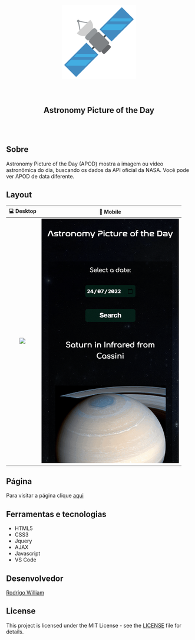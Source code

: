 <h1 align="center">
	<img alt="Logo" src="./assets/img/sat.png" width="200px" />

</h1>
<br>

<h2 align="center">
  Astronomy Picture of the Day
</h2>
<br>
<br>


## Sobre 

Astronomy Picture of the Day (APOD) mostra a imagem ou vídeo astronômica do dia, buscando os dados da API oficial da NASA. Você pode ver APOD de data diferente.

## Layout

💻 Desktop  | 📱 Mobile
:---:|:---:
![](./public//Desktop.gif)  |  ![](./public//Mobile.gif)

## Página

Para visitar a página clique [aqui](https://1995william.github.io/Projeto-APOD-Resilia/)

## Ferramentas e tecnologias

- HTML5
- CSS3
- Jquery
- AJAX
- Javascript
- VS Code

##  Desenvolvedor

[Rodrigo William](https://www.linkedin.com/in/rodrigo-william1/)

## License

This project is licensed under the MIT License - see the [LICENSE](LICENSE) file for details.